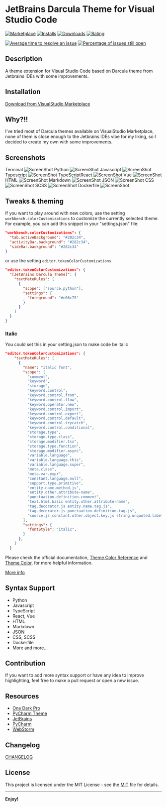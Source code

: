 # JetBrains Darcula Theme for Visual Studio Code
[![Marketplace](https://vsmarketplacebadge.apphb.com/version/Anan.jetbrains-darcula-theme.svg)](https://vsmarketplacebadge.apphb.com/version/Anan.jetbrains-darcula-theme.svg)
[![Installs](https://vsmarketplacebadge.apphb.com/installs-short/Anan.jetbrains-darcula-theme.svg)](https://vsmarketplacebadge.apphb.com/installs-short/Anan.jetbrains-darcula-theme.svg)
[![Downloads](https://vsmarketplacebadge.apphb.com/downloads-short/Anan.jetbrains-darcula-theme.svg)](https://vsmarketplacebadge.apphb.com/downloads-short/Anan.jetbrains-darcula-theme.svg)
[![Rating](https://vsmarketplacebadge.apphb.com/rating-star/Anan.jetbrains-darcula-theme.svg)](https://vsmarketplacebadge.apphb.com/rating-star/Anan.jetbrains-darcula-theme.svg)

[![Average time to resolve an issue](https://isitmaintained.com/badge/resolution/mohamed3nan/jetbrains-darcula-theme.svg)](http://isitmaintained.com/project/mohamed3nan/jetbrains-darcula-theme "Average time to resolve an issue")
[![Percentage of issues still open](https://isitmaintained.com/badge/open/mohamed3nan/jetbrains-darcula-theme.svg)](http://isitmaintained.com/project/mohamed3nan/jetbrains-darcula-theme "Percentage of issues still open")
## Description
A theme extension for Visual Studio Code based on Darcula theme from Jetbrains IDEs with some improvements.
## Installation
[Download from VisualStudio Marketplace](https://marketplace.visualstudio.com/items?itemName=Anan.jetbrains-darcula-theme)
## Why?!!
I've tried most of Darcula themes available on VisualStudio Marketplace, none of them is close enough to the Jetbrains IDEs vibe for my liking, so I decided to create my own with some improvements.

## Screenshots
Terminal
![ScreenShot](screenshots/terminal.png)
Python
![ScreenShot](screenshots/python.png)
Javascript
![ScreenShot](screenshots/javascript.png)
Typescript
![ScreenShot](screenshots/typescript.png)
TypeScriptReact
![ScreenShot](screenshots/typescriptreact.png)
Vue
![ScreenShot](screenshots/vue.png)
HTML
![ScreenShot](screenshots/html.png)
Markdown
![ScreenShot](screenshots/markdown.png)
JSON
![ScreenShot](screenshots/json.png)
CSS
![ScreenShot](screenshots/css.png)
SCSS
![ScreenShot](screenshots/scss.png)
Dockerfile
![ScreenShot](screenshots/dockerfile.png)

## Tweaks & theming

If you want to play around with new colors, use the setting
`workbench.colorCustomizations` to customize the currently selected theme. For
example, you can add this snippet in your "settings.json" file:

```json
"workbench.colorCustomizations": {
  "tab.activeBackground": "#282c34",
  "activityBar.background": "#282c34",
  "sideBar.background": "#282c34"
}
```

or use the setting `editor.tokenColorCustomizations`

```json
"editor.tokenColorCustomizations": {
  "[JetBrains Darcula Theme]": {
    "textMateRules": [
      {
        "scope": ["source.python"],
        "settings": {
          "foreground": "#e06c75"
        }
      }
    ]
  }
}
```
### Italic 
You could set this in your setting.json to make code be italic
```json
"editor.tokenColorCustomizations": {
    "textMateRules": [
      {
        "name": "italic font",
        "scope": [
          "comment",
          "keyword",
          "storage",
          "keyword.control",
          "keyword.control.from",
          "keyword.control.flow",
          "keyword.operator.new",
          "keyword.control.import",
          "keyword.control.export",
          "keyword.control.default",
          "keyword.control.trycatch",
          "keyword.control.conditional",
          "storage.type",
          "storage.type.class",
          "storage.modifier.tsx",
          "storage.type.function",
          "storage.modifier.async",
          "variable.language",
          "variable.language.this",
          "variable.language.super",
          "meta.class",
          "meta.var.expr",
          "constant.language.null",
          "support.type.primitive",
          "entity.name.method.js",
          "entity.other.attribute-name",
          "punctuation.definition.comment",
          "text.html.basic entity.other.attribute-name",
          "tag.decorator.js entity.name.tag.js",
          "tag.decorator.js punctuation.definition.tag.js",
          "source.js constant.other.object.key.js string.unquoted.label.js",
        ],
        "settings": {
          "fontStyle": "italic",
        }
      },
    ]
  }
```

Please check the official documentation,
[Theme Color Reference](https://code.visualstudio.com/docs/getstarted/theme-color-reference) and
[Theme Color](https://code.visualstudio.com/docs/getstarted/themes), for more helpful information.

[More info](https://code.visualstudio.com/updates/v1_15#_user-definable-syntax-highlighting-colors)

## Syntax Support
- Python
- Javascript
- TypeScript
- React, Vue
- HTML
- Markdown
- JSON
- CSS, SCSS
- Dockerfile
- More and more...
## Contribution
If you want to add more syntax support or have any idea to improve highlighting, feel free to make a pull request or open a new issue.

## Resources
- [One Dark Pro](https://github.com/Binaryify/OneDark-Pro)
- [PyCharm Theme](https://github.com/nicohlr/vscode-pycharm-theme)
- [JetBrains](https://www.jetbrains.com)
- [PyCharm](https://www.jetbrains.com/pycharm/)
- [WebStorm](https://www.jetbrains.com/webstorm/)

## Changelog

[CHANGELOG](CHANGELOG.md)
## License
This project is licensed under the MIT License - see the
[MIT](LICENSE.txt) file for details.

---

**Enjoy!**
